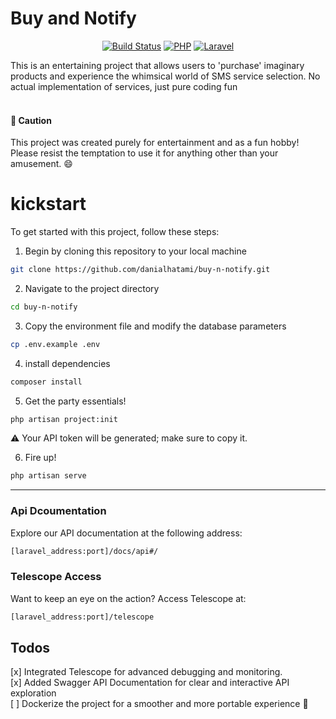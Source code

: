 # Buy and Notify

<p align="center">
<a href="https://github.com/danialhatami/buy-n-notify/actions"><img src="https://github.com/danialhatami/buy-n-notify/actions/workflows/laravel.yml/badge.svg" alt="Build Status"></a>
<a href="https://github.com/danialhatami/buy-n-notify/actions"><img src="https://img.shields.io/badge/PHP-8.1-blue" alt="PHP"></a>
<a href="https://github.com/danialhatami/buy-n-notify/"><img src="https://img.shields.io/badge/laravel-10-red" alt="Laravel"></a>
</p>

This is an entertaining project that allows users to 'purchase' imaginary products and experience the whimsical world of SMS service selection. No actual implementation of services, just pure coding fun
<br> <br>
#### 🚨 Caution
This project was created purely for entertainment and as a fun hobby! Please resist the temptation to use it for anything other than your amusement. 😄

# kickstart
To get started with this project, follow these steps:

1. Begin by cloning this repository to your local machine

```bash
git clone https://github.com/danialhatami/buy-n-notify.git
```
2. Navigate to the project directory

```bash
cd buy-n-notify
```

3. Copy the environment file and modify the database parameters
```bash 
cp .env.example .env
```

4. install dependencies
```bash
composer install 
```
5. Get the party essentials!
```bash
php artisan project:init
```
⚠️ Your API token will be generated; make sure to copy it.

6. Fire up!
```bash
php artisan serve
```
-----

### Api Dcoumentation

Explore our API documentation at the following address:

```html
[laravel_address:port]/docs/api#/
```

### Telescope Access
Want to keep an eye on the action? Access Telescope at:
```html
[laravel_address:port]/telescope
```

## Todos
[x] Integrated Telescope for advanced debugging and monitoring.<br>
[x] Added Swagger API Documentation for clear and interactive API exploration<br>
[ ] Dockerize the project for a smoother and more portable experience 🍱<br>


